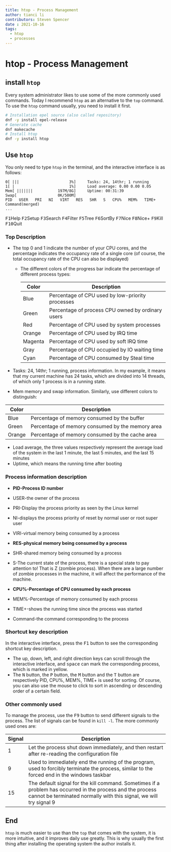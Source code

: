 ```yaml
---
title: htop - Process Management
author: tianci li
contributors: Steven Spencer
date : 2021-10-16
tags:
  - htop
  - processes
---
```


# htop - Process Management

## install `htop` 
Every system administrator likes to use some of the more commonly used commands. Today I recommend `htop` as an alternative to the `top` command. To use the `htop` command usually, you need to install it first.

``` bash
# Installation epel source (also called repository)
dnf -y install epel-release
# Generate cache
dnf makecache
# Install htop
dnf -y install htop
```

## Use `htop`
You only need to type `htop` in the terminal, and the interactive interface is as follows:

```
0[ |||                      3%]     Tasks: 24, 14thr; 1 running
1[ |                        1%]     Load average: 0.00 0.00 0.05
Mem[ |||||||           197M/8G]     Uptime: 00:31:39
Swap[                  0K/500M]
PID   USER   PRI   NI   VIRT   RES   SHR   S   CPU%   MEM%   TIME+   Command(merged)
...
```

<kbd>F1</kbd>Help   <kbd>F2</kbd>Setup  <kbd>F3</kbd>Search <kbd>F4</kbd>Filter <kbd>F5</kbd>Tree   <kbd>F6</kbd>SortBy <kbd>F7</kbd>Nice   <kbd>F8</kbd>Nice+  <kbd>F9</kbd>Kill   <kbd>F10</kbd>Quit

### Top Description

* The top 0 and 1 indicate the number of your CPU cores, and the percentage indicates the occupancy rate of a single core (of course, the total occupancy rate of the CPU can also be displayed)
    * The different colors of the progress bar indicate the percentage of different process types:

        | Color | Description |
        | ---------| ------------|
        | Blue | Percentage of CPU used by low-priority processes |
        | Green | Percentage of process CPU owned by ordinary users |
        | Red | Percentage of CPU used by system processes |
        | Orange | Percentage of CPU used by IRQ time |
        | Magenta  | Percentage of CPU used by soft IRQ time |
        | Gray | Percentage of CPU occupied by IO waiting time |
        | Cyan | Percentage of CPU consumed by Steal time |

* Tasks: 24, 14thr; 1 running, process information. In my example, it means that my current machine has 24 tasks, which are divided into 14 threads, of which only 1 process is in a running state.
* Mem memory and swap information. Similarly, use different colors to distinguish:

 | Color|Description|
 |----|----|
 |Blue|Percentage of memory consumed by the buffer |
 |Green|Percentage of memory consumed by the memory area|
 |Orange|Percentage of memory consumed by the cache area|

* Load average, the three values ​​respectively represent the average load of the system in the last 1 minute, the last 5 minutes, and the last 15 minutes
* Uptime, which means the running time after booting

### Process information description

* **PID-Process ID number**

* USER-the owner of the process
* PRI-Display the process priority as seen by the Linux kernel
* NI-displays the process priority of reset by normal user or root super user
* VIRI-virtual memory being consumed by a process

* **RES-physical memory being consumed by a process**

* SHR-shared memory being consumed by a process
* S-The current state of the process, there is a special state to pay attention to! That is Z (zombie process). When there are a large number of zombie processes in the machine, it will affect the performance of the machine.

* **CPU%-Percentage of CPU consumed by each process**

* MEM%-Percentage of memory consumed by each process
* TIME+-shows the running time since the process was started
* Command-the command corresponding to the process

### Shortcut key description
In the interactive interface, press the <kbd>F1</kbd> button to see the corresponding shortcut key description.

* The up, down, left, and right direction keys can scroll through the interactive interface, and <kbd>space</kbd> can mark the corresponding process, which is marked in yellow.
* The <kbd>N</kbd> button, the <kbd>P</kbd> button, the <kbd>M</kbd> button and the <kbd>T</kbd> button are respectively PID, CPU%, MEM%, TIME+ is used for sorting. Of course, you can also use the mouse to click to sort in ascending or descending order of a certain field.

### Other commonly used
To manage the process, use the <kbd>F9</kbd> button to send different signals to the process. The list of signals can be found in `kill -l`. The more commonly used ones are:

| Signal | Description |
|---|---|
|1 | Let the process shut down immediately, and then restart after re-reading the configuration file |
|9 | Used to immediately end the running of the program, used to forcibly terminate the process, similar to the forced end in the windows taskbar |
|15 | The default signal for the kill command. Sometimes if a problem has occurred in the process and the process cannot be terminated normally with this signal, we will try signal 9 |

## End
`htop` is much easier to use than the `top` that comes with the system, it is more intuitive, and it improves daily use greatly. This is why usually the first thing after installing the operating system the author installs it.
